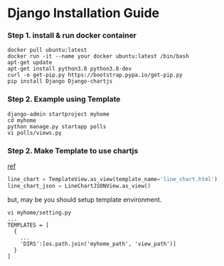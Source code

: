 # Django Installation Guide

### Step 1. install & run docker container
```shell
docker pull ubuntu:latest
docker run -it --name your docker ubuntu:latest /bin/bash
apt-get update
apt-get install python3.8 python3.8-dev
curl -o get-pip.py https://bootstrap.pypa.io/get-pip.py
pip install Django Django-chartjs
```

### Step 2. Example using Template
```shell
django-admin startproject myhome
cd myhome
python manage.py startapp polls
vi polls/views.py
```

### Step 2. Make Template to use chartjs
[ref](https://pypi.org/project/django-chartjs/)
```python
line_chart = TemplateView.as_view(template_name='line_chart.html')
line_chart_json = LineChartJSONView.as_view()
```
but, may be you should setup template environment.
```shell
vi myhome/setting.py
...
TEMPLATES = [
  {
    ...
    'DIRS':[os.path.join('myhome_path', 'view_path')]
  }
]
```
